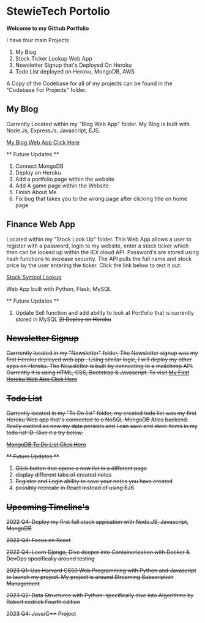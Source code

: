 # StewieTech Portolio

<b> Welcome to my Github Portfolio </b>

I have four main Projects
1) My Blog
2) Stock Ticker Lookup Web App 
3) Newsletter Signup that's Deployed On Heroku
4) Todo List deployed on Heroku, MongoDB, AWS

A Copy of the Codebase for all of my projects can be found in the "Codebase For Projects" folder.

<h2> My Blog </h2>
Currently Located within my "Blog Web App" folder.
My Blog is built with Node.Js, ExpressJs, Javascript, EJS.

<a href="https://fast-forest-90327.herokuapp.com/">My Blog Web App Click Here</a>

** Future Updates **
1) Connect MongoDB 
2) Deploy on Heroku
3) Add a portfolio page within the website
4) Add A game page within the Website
5) Finish About Me
6) Fix bug that takes you to the wrong page after clicking title on home page


<h2> Finance Web App </h2>
Located within my "Stock Look Up" folder. This Web App allows a user to register with a password, login to my website, enter a stock ticker which then can be looked up within the IEX cloud API. Password's are stored using hash functions to increase security. The API pulls the full name and stock price by the user entering the ticker. Click the link below to test it out:

<a href="https://stewart-stock-lookup.herokuapp.com/">Stock Symbol Lookup</a>

Web App built with Python, Flask, MySQL 

** Future Updates **
1) Update Sell function and add ability to look at Portfolio that is currently stored in MySQL
<s> 2) Deploy on Heroku <s>


<h2> Newsletter Signup </h2>

Currrently located in my "Newsletter" folder, The Newsletter signup was my first Heroku deployed web app . Using similar logic, I will deploy my other apps on Heroku. The Newsletter is built by connecting to a mailchimp API. Currently it is using HTML, CSS, Bootstrap & Javascript. To visit 
<a href="https://vast-plains-87636.herokuapp.com/">My First Heroku Web App Click Here</a>

<h2> Todo List </h2>
Currently located in my "To Do list" folder, my created todo list was my first Heroku Web app that's connected to a NoSQL MongoDB Atlas backend. Really excited as now my data persists and I can save and store items in my todo list :D. Give it a try below:

<a href="https://agile-beach-90076.herokuapp.com/">MongoDB To Do List Click Here</a>

** Future Updates **
1) Click button that opens a new list in a different page
2) display different tabs of created notes
3) Register and Login ability to save your notes you have created
4) possibly recreate in React instead of using EJS



<h2> Upcoming Timeline's </h2>
<p>
2022 Q4: Deploy my first full stack appication with Node.JS, Javascript, MongoDB

2022 Q4: Focus on React

2022 Q4: Learn Django, Dive deeper into Containerization with Docker & DevOps specifically around testing

2023 Q1: Use Harvard CS50 Web Programming with Python and Javascript to launch my project. My project is around Streaming Subscription Management

2023 Q2: Data Structures with Python: specifically dive into Algorithms by Robert cedrick Fourth edition
  
2023 Q4: Java/C++ Project
</p>




